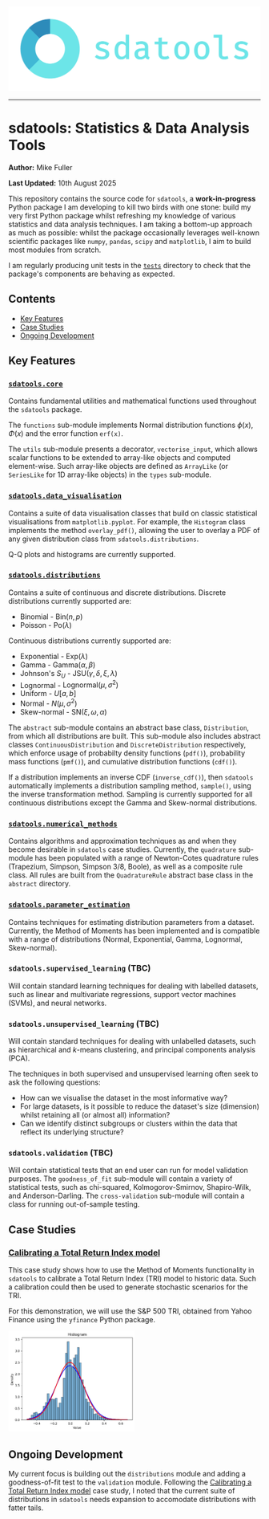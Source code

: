 <picture align="center">
  <source media="(prefers-color-scheme: dark)" srcset="images/logo.png">
  <img alt="sdatools Logo" src="images/logo.png">
</picture>

-----------------

# sdatools: Statistics & Data Analysis Tools

**Author:** Mike Fuller

**Last Updated:** 10th August 2025

This repository contains the source code for `sdatools`, a **work-in-progress** Python package I am developing to kill two birds with one stone: build my very first Python package whilst refreshing my knowledge of various statistics and data analysis techniques. I am taking a bottom-up approach as much as possible: whilst the package occasionally leverages well-known scientific packages like `numpy`, `pandas`, `scipy` and `matplotlib`, I aim to build most modules from scratch.

I am regularly producing unit tests in the [`tests`](https://github.com/itsmikefuller/sdatools/tree/main/tests) directory to check that the package's components are behaving as expected. 

## Contents

- [Key Features](#key-features)
- [Case Studies](#case-studies)
- [Ongoing Development](#ongoing-development)

## Key Features

### [`sdatools.core`](https://github.com/itsmikefuller/sdatools/tree/main/src/sdatools/core)

Contains fundamental utilities and mathematical functions used throughout the `sdatools` package.

The `functions` sub-module implements Normal distribution functions $\phi(x)$, $\Phi(x)$ and the error function `erf(x)`. 

The `utils` sub-module presents a decorator, `vectorise_input`, which allows scalar functions to be extended to array-like objects and computed element-wise. Such array-like objects are defined as `ArrayLike` (or `SeriesLike` for 1D array-like objects) in the `types` sub-module. 

### [`sdatools.data_visualisation`](https://github.com/itsmikefuller/sdatools/tree/main/src/sdatools/data_visualisation)

Contains a suite of data visualisation classes that build on classic statistical visualisations from `matplotlib.pyplot`. For example, the `Histogram` class implements the method `overlay_pdf()`, allowing the user to overlay a PDF of any given distribution class from `sdatools.distributions`.

Q-Q plots and histograms are currently supported.

### [`sdatools.distributions`](https://github.com/itsmikefuller/sdatools/tree/main/src/sdatools/distributions)

Contains a suite of continuous and discrete distributions. Discrete distributions currently supported are:
- Binomial - $\text{Bin}(n, p)$
- Poisson - $\text{Po}(\lambda)$

Continuous distributions currently supported are:
- Exponential - $\text{Exp}(\lambda)$
- Gamma - $\text{Gamma}(\alpha, \beta)$
- Johnson's $S_U$ - $\text{JSU}(\gamma, \delta, \xi, \lambda)$
- Lognormal - $\text{Lognormal}(\mu, \sigma^2)$
- Uniform - $U[a, b]$
- Normal - $N(\mu,\sigma^2)$
- Skew-normal - $\text{SN}(\xi, \omega, \alpha)$

The `abstract` sub-module contains an abstract base class, `Distribution`, from which all distributions are built. This sub-module also includes abstract classes `ContinuousDistribution` and `DiscreteDistribution` respectively, which enforce usage of probabilty density functions (`pdf()`), probability mass functions (`pmf()`), and cumulative distribution functions (`cdf()`).

If a distribution implements an inverse CDF (`inverse_cdf()`), then `sdatools` automatically implements a distribution sampling method, `sample()`, using the inverse transformation method. Sampling is currently supported for all continuous distributions except the Gamma and Skew-normal distributions.

### [`sdatools.numerical_methods`](https://github.com/itsmikefuller/sdatools/tree/main/src/sdatools/numerical_methods)

Contains algorithms and approximation techniques as and when they become desirable in `sdatools` case studies. Currently, the `quadrature` sub-module has been populated with a range of Newton-Cotes quadrature rules (Trapezium, Simpson, Simpson 3/8, Boole), as well as a composite rule class. All rules are built from the `QuadratureRule` abstract base class in the `abstract` directory.

### [`sdatools.parameter_estimation`](https://github.com/itsmikefuller/sdatools/tree/main/src/sdatools/parameter_estimation)

Contains techniques for estimating distribution parameters from a dataset. Currently, the Method of Moments has been implemented and is compatible with a range of distributions (Normal, Exponential, Gamma, Lognormal, Skew-normal).

### `sdatools.supervised_learning` (TBC)

Will contain standard learning techniques for dealing with labelled datasets, such as linear and multivariate regressions, support vector machines (SVMs), and neural networks.

### `sdatools.unsupervised_learning` (TBC)

Will contain standard techniques for dealing with unlabelled datasets, such as hierarchical and $k$-means clustering, and principal components analysis (PCA). 

The techniques in both supervised and unsupervised learning often seek to ask the following questions:
- How can we visualise the dataset in the most informative way?
- For large datasets, is it possible to reduce the dataset's size (dimension) whilst retaining all (or almost all) information?
- Can we identify distinct subgroups or clusters within the data that reflect its underlying structure?
 
### `sdatools.validation` (TBC)

Will contain statistical tests that an end user can run for model validation purposes. The `goodness_of_fit` sub-module will contain a variety of statistical tests, such as chi-squared, Kolmogorov-Smirnov, Shapiro-Wilk, and Anderson-Darling. The `cross-validation` sub-module will contain a class for running out-of-sample testing.

## Case Studies

### [Calibrating a Total Return Index model](https://github.com/itsmikefuller/sdatools/tree/main/case_studies/total_return_index.ipynb)

This case study shows how to use the Method of Moments functionality in `sdatools` to calibrate a Total Return Index (TRI) model to historic data. Such a calibration could then be used to generate stochastic scenarios for the TRI.

For this demonstration, we will use the S&P 500 TRI, obtained from Yahoo Finance using the `yfinance` Python package.

<picture align="center">
  <source media="(prefers-color-scheme: dark)" srcset="images/total_return_index.png">
  <img alt="Calibrating a Total Return Index model" src="images/total_return_index.png" width=50%>
</picture>

## Ongoing Development

My current focus is building out the `distributions` module and adding a goodness-of-fit test to the `validation` module. Following the [Calibrating a Total Return Index model](https://github.com/itsmikefuller/sdatools/tree/main/case_studies/total_return_index/total_return_index.ipynb) case study, I noted that the current suite of distributions in `sdatools` needs expansion to accomodate distributions with fatter tails.